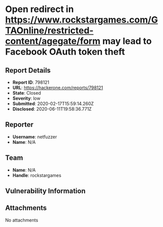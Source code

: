 # Open redirect in https://www.rockstargames.com/GTAOnline/restricted-content/agegate/form may lead to Facebook OAuth token theft

## Report Details
- **Report ID**: 798121
- **URL**: https://hackerone.com/reports/798121
- **State**: Closed
- **Severity**: low
- **Submitted**: 2020-02-17T15:59:14.260Z
- **Disclosed**: 2020-06-11T19:58:36.771Z

## Reporter
- **Username**: netfuzzer
- **Name**: N/A

## Team
- **Name**: N/A
- **Handle**: rockstargames

## Vulnerability Information


## Attachments
No attachments
